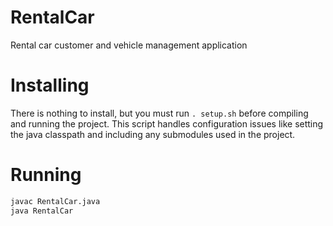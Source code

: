 # RentalCar
Rental car customer and vehicle management application

# Installing
There is nothing to install, but you must run `. setup.sh` before compiling and
running the project. This script handles configuration issues like setting the
java classpath and including any submodules used in the project.

# Running
```sh
javac RentalCar.java
java RentalCar
